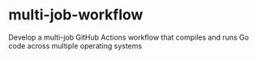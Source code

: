 # multi-job-workflow
Develop a multi-job GitHub Actions workflow that compiles and runs Go code across multiple operating systems
